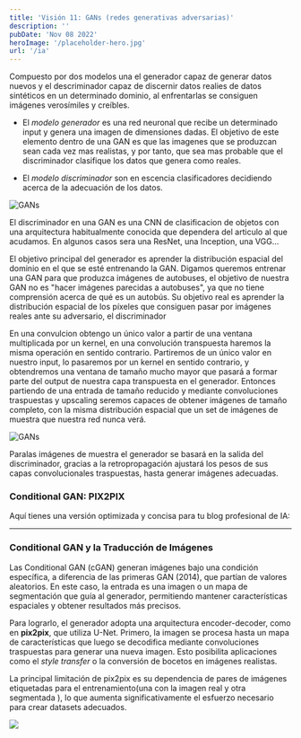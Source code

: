 ```yaml
---
title: 'Visión 11: GANs (redes generativas adversarias)'
description: ''
pubDate: 'Nov 08 2022'
heroImage: '/placeholder-hero.jpg'
url: '/ia'
---
```


Compuesto por dos modelos una el generador capaz de generar datos nuevos y el descriminador capaz de discernir datos realies de datos sintéticos en un determinado dominio, al enfrentarlas se consiguen imágenes verosímiles y creíbles.

- El _modelo generador_ es una red neuronal que recibe un determinado input y genera una imagen de dimensiones dadas. El objetivo de este elemento dentro de una GAN es que las imagenes que se produzcan sean cada vez mas realistas, y por tanto, que sea mas probable que el discriminador clasifique los datos que genera como reales.

- El _modelo discriminador_ son en escencia clasificadores decidiendo acerca de la adecuación de los datos.

<img src="https://res.cloudinary.com/djc1umong/image/upload/v1740511063/Screenshot_20250225_151726_qpnwdk.webp" alt="GANs">

El discriminador en una GAN es una CNN de clasificacion de objetos con una arquitectura habitualmente conocida que dependera del articulo al que acudamos. En algunos casos sera una ResNet, una Inception, una VGG...

El objetivo principal del generador es aprender la distribución espacial del dominio en el que se esté entrenando la GAN. Digamos queremos entrenar una GAN para que produzca imágenes de autobuses, el objetivo de nuestra GAN no es "hacer imágenes parecidas a autobuses", ya que no tiene comprensión acerca de qué es un autobús. Su objetivo real es aprender la distribución espacial de los píxeles que consiguen pasar por imágenes reales ante su adversario, el discriminador

En una convulcion obtengo un único valor a partir de una ventana multiplicada por un kernel, en una convolución transpuesta haremos la misma operación en sentido contrario. Partiremos de un único valor en nuestro input, lo pasaremos por un kernel en sentido contrario, y obtendremos una ventana de tamaño mucho mayor que pasará a formar parte del output de nuestra capa transpuesta en el generador. Entonces partiendo de una entrada de tamaño reducido y mediante convoluciones traspuestas y upscaling seremos capaces de obtener imágenes de tamaño completo, con la misma distribución espacial que un set de imágenes de muestra que nuestra red nunca verá.

<img src="https://res.cloudinary.com/djc1umong/image/upload/v1740511109/Screenshot_20250225_151809_sdyjpc.webp" alt="GANs">

Paralas imágenes de muestra el generador se basará en la salida del discriminador, gracias a la retropropagación ajustará los pesos de sus capas convolucionales traspuestas, hasta generar imágenes adecuadas.

### Conditional GAN: PIX2PIX

Aquí tienes una versión optimizada y concisa para tu blog profesional de IA:

---

### Conditional GAN y la Traducción de Imágenes

Las Conditional GAN (cGAN) generan imágenes bajo una condición específica, a diferencia de las primeras GAN (2014), que partían de valores aleatorios. En este caso, la entrada es una imagen o un mapa de segmentación que guía al generador, permitiendo mantener características espaciales y obtener resultados más precisos.

Para lograrlo, el generador adopta una arquitectura encoder-decoder, como en **pix2pix**, que utiliza U-Net. Primero, la imagen se procesa hasta un mapa de características que luego se decodifica mediante convoluciones traspuestas para generar una nueva imagen. Esto posibilita aplicaciones como el _style transfer_ o la conversión de bocetos en imágenes realistas.

La principal limitación de pix2pix es su dependencia de pares de imágenes etiquetadas para el entrenamiento(una con la imagen real y otra segmentada ), lo que aumenta significativamente el esfuerzo necesario para crear datasets adecuados.

<img src="https://res.cloudinary.com/djc1umong/image/upload/v1740512516/Screenshot_20250225_154122_joojil.webp">
